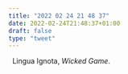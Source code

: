 ```yaml
---
title: "2022 02 24 21 48 37"
date: 2022-02-24T21:48:37+01:00
draft: false
type: "tweet"
---
```

<a href="" class="iconfont icon-music" title="rss"></a> &nbsp; Lingua Ignota, *Wicked Game*.
